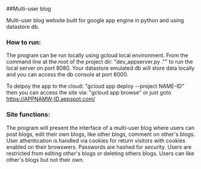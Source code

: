 
##Multi-user blog

Multi-user blog website built for google app engine in python and using datastore db.


### How to run:

The program can be run locally using gcloud local environment. 
From the command line at the root of the project dir: "dev_appserver.py .""  to run the local server on port 8080. 
Your datastore emulated db will store data locally and you can access the db console at port 8000.

To delpoy the app to the cloud: "gcloud app deploy --project NAME-ID"
then you can access the site via: "gcloud app browse" or just goto
https://APPNAMW-ID.appspot.com/

### Site functions:

The program will present the interface of a multi-user blog where users can post blogs, edit their own blogs, like other blogs, comment on other's blogs. User athentication is handled via cookies for return visitors with cookies enabled on their browswers. Passwords are hashed for security. Users are restricted from editing other's blogs or deleting others blogs. Users can like other's blogs but not their own.

